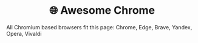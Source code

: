 <h1 align="center">🌐 Awesome Chrome</h1>

All Chromium based browsers fit this page: Chrome, Edge, Brave, Yandex, Opera, Vivaldi
